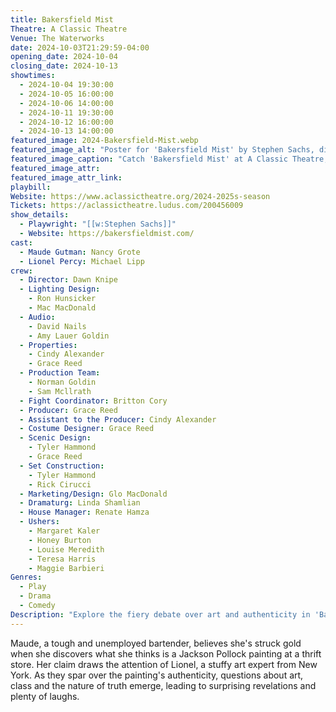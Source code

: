 ```yaml
---
title: Bakersfield Mist
Theatre: A Classic Theatre
Venue: The Waterworks
date: 2024-10-03T21:29:59-04:00
opening_date: 2024-10-04
closing_date: 2024-10-13
showtimes:
  - 2024-10-04 19:30:00
  - 2024-10-05 16:00:00
  - 2024-10-06 14:00:00
  - 2024-10-11 19:30:00
  - 2024-10-12 16:00:00
  - 2024-10-13 14:00:00
featured_image: 2024-Bakersfield-Mist.webp
featured_image_alt: "Poster for 'Bakersfield Mist' by Stephen Sachs, directed by Dawn Knipe. The poster features the play's title in stylish blue script splashed with a vibrant paint splotch, set against a backdrop of an abstract art piece. This dramedy, assessing art and people's value, runs from October 4-13, 2024, at A Classic Theatre."
featured_image_caption: "Catch 'Bakersfield Mist' at A Classic Theatre, a compelling dramedy that questions the value of art and people, running from October 4-13, 2024."
featured_image_attr: 
featured_image_attr_link: 
playbill:
Website: https://www.aclassictheatre.org/2024-2025s-season
Tickets: https://aclassictheatre.ludus.com/200456009
show_details: 
  - Playwright: "[[w:Stephen Sachs]]"
  - Website: https://bakersfieldmist.com/
cast:
  - Maude Gutman: Nancy Grote
  - Lionel Percy: Michael Lipp
crew:
  - Director: Dawn Knipe
  - Lighting Design: 
    - Ron Hunsicker
    - Mac MacDonald
  - Audio:
    - David Nails
    - Amy Lauer Goldin
  - Properties:
    - Cindy Alexander
    - Grace Reed
  - Production Team:
    - Norman Goldin
    - Sam Mcllrath
  - Fight Coordinator: Britton Cory
  - Producer: Grace Reed
  - Assistant to the Producer: Cindy Alexander
  - Costume Designer: Grace Reed
  - Scenic Design:
    - Tyler Hammond
    - Grace Reed
  - Set Construction:
    - Tyler Hammond
    - Rick Cirucci
  - Marketing/Design: Glo MacDonald
  - Dramaturg: Linda Shamlian
  - House Manager: Renate Hamza
  - Ushers:
    - Margaret Kaler
    - Honey Burton
    - Louise Meredith
    - Teresa Harris
    - Maggie Barbieri
Genres:
  - Play
  - Drama
  - Comedy
Description: "Explore the fiery debate over art and authenticity in 'Bakersfield Mist,' a sharp-witted play where an unemployed bartender claims to have found a million-dollar masterpiece in a thrift store."
---
```

Maude, a tough and unemployed bartender, believes she's struck gold when she discovers what she thinks is a Jackson Pollock painting at a thrift store. Her claim draws the attention of Lionel, a stuffy art expert from New York. As they spar over the painting's authenticity, questions about art, class and the nature of truth emerge, leading to surprising revelations and plenty of laughs.